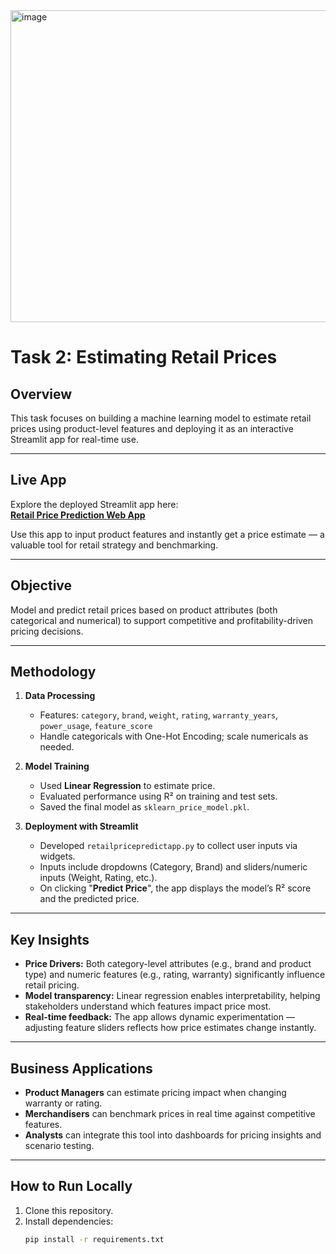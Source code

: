 <img width="840" height="499" alt="image" src="https://github.com/user-attachments/assets/d785f7e3-d3b4-4f36-be41-448cdae655c5" />

# Task 2: Estimating Retail Prices

##  Overview  
This task focuses on building a machine learning model to estimate retail prices using product-level features and deploying it as an interactive Streamlit app for real-time use.

---

##  Live App  
Explore the deployed Streamlit app here:  
**[Retail Price Prediction Web App](https://business-analysis-projects-xhsbtrehpr9znwstjinoz2.streamlit.app/)**

Use this app to input product features and instantly get a price estimate — a valuable tool for retail strategy and benchmarking.

---

##  Objective  
Model and predict retail prices based on product attributes (both categorical and numerical) to support competitive and profitability-driven pricing decisions.

---

##  Methodology  
1. **Data Processing**  
   - Features: `category`, `brand`, `weight`, `rating`, `warranty_years`, `power_usage`, `feature_score`  
   - Handle categoricals with One-Hot Encoding; scale numericals as needed.

2. **Model Training**  
   - Used **Linear Regression** to estimate price.  
   - Evaluated performance using R² on training and test sets.  
   - Saved the final model as `sklearn_price_model.pkl`.

3. **Deployment with Streamlit**  
   - Developed `retailpricepredictapp.py` to collect user inputs via widgets.  
   - Inputs include dropdowns (Category, Brand) and sliders/numeric inputs (Weight, Rating, etc.).  
   - On clicking "**Predict Price**", the app displays the model’s R² score and the predicted price.

---

##  Key Insights  
- **Price Drivers:** Both category-level attributes (e.g., brand and product type) and numeric features (e.g., rating, warranty) significantly influence retail pricing.  
- **Model transparency:** Linear regression enables interpretability, helping stakeholders understand which features impact price most.  
- **Real-time feedback:** The app allows dynamic experimentation — adjusting feature sliders reflects how price estimates change instantly.

---

##  Business Applications  
- **Product Managers** can estimate pricing impact when changing warranty or rating.  
- **Merchandisers** can benchmark prices in real time against competitive features.  
- **Analysts** can integrate this tool into dashboards for pricing insights and scenario testing.

---

##  How to Run Locally  
1. Clone this repository.  
2. Install dependencies:
   ```bash
   pip install -r requirements.txt

